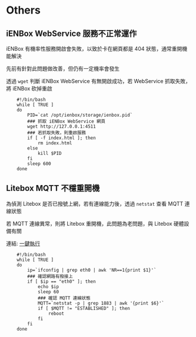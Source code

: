 # Others

## iENBox WebService 服務不正常運作

iENBox 有機率性服務開啟會失敗，以致於卡在網頁都是 404 狀態，通常重開機能解決

先前有針對此問題做改善，但仍有一定機率會發生

透過 `wget` 判斷 iENBox WebService 有無開啟成功，若 WebService 抓取失敗，將 iENBox 砍掉重啟

```shell
	#!/bin/bash
	while [ TRUE ]
	do
		PID=`cat /opt/ienbox/storage/ienbox.pid`
		### 抓取 iENBox WebService 網頁
		wget http://127.0.0.1:4511
		### 若抓取失敗，則重啟服務
		if [ -f index.html ]; then
			rm index.html
		else
			kill $PID
		fi
		sleep 600
	done
```

## Litebox MQTT 不穩重開機

為偵測 Litebox 是否已撥號上網，若有連線能力後，透過 `netstat` 查看 MQTT 連線狀態

若 MQTT 連線異常，則將 Litebox 重開機，此問題為老問題，與 Litebox 硬體設備有關

連結: <a href="http://bit.ly/2UP04DS" target="_blank">一鍵執行</a>

```shell
	#!/bin/bash
	while [ TRUE ] 
	do
		ip=`ifconfig | grep eth0 | awk 'NR==1{print $1}'`
		### 確認網路有撥接上
		if [ $ip == "eth0" ]; then
			echo $ip 
			sleep 60
			### 確認 MQTT 連線狀態
			MQTT=`netstat -p | grep 1883 | awk '{print $6}'`
			if [ $MQTT != "ESTABLISHED" ]; then
				reboot
			fi 
		fi
	done
```


